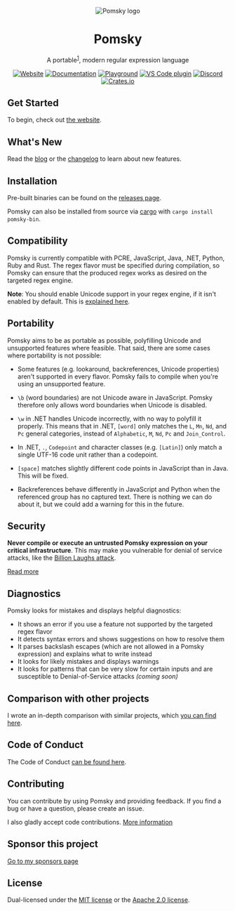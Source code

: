 <div align="center">

![Pomsky logo](https://raw.githubusercontent.com/pomsky-lang/pomsky/main/assets/logo.svg)

# Pomsky

A portable<sup><a href="#portability">1</a></sup>, modern regular expression language

[![Website][web-badge]][web-link] [![Documentation][doc-badge]][doc-link] [![Playground][playground-badge]][playground-link] [![VS Code plugin][vscode-badge]][vscode-link] [![Discord][discord-badge]][discord-link] [![Crates.io][crates-badge]][crates-link]

</div>

[web-badge]: https://img.shields.io/badge/website-%23e70?style=for-the-badge&logo=esri
[web-link]: https://pomsky-lang.org
[doc-badge]: https://img.shields.io/badge/documentation-%23b90?style=for-the-badge&logo=read.cv
[doc-link]: https://pomsky-lang.org/docs/get-started/introduction/
[playground-badge]: https://img.shields.io/badge/Playground-%232a2?style=for-the-badge&logo=asciinema
[playground-link]: https://playground.pomsky-lang.org
[vscode-badge]: https://img.shields.io/badge/VS%20Code%20plugin-blue?style=for-the-badge&logo=visualstudiocode
[vscode-link]: https://marketplace.visualstudio.com/items?itemName=pomsky-lang.pomsky-vscode
[discord-badge]: https://img.shields.io/badge/discord-%2355d?style=for-the-badge&logo=discord&logoColor=%23fff
[discord-link]: https://discord.gg/uwap2uxMFp
[crates-badge]: https://img.shields.io/crates/v/pomsky-bin?style=for-the-badge&color=red
[crates-link]: https://crates.io/crates/pomsky-bin
[test-badge]: https://github.com/pomsky-lang/pomsky/actions/workflows/test.yml/badge.svg
[test-link]: https://github.com/pomsky-lang/pomsky/actions/workflows/test.yml
[coverage-badge]: https://coveralls.io/repos/github/pomsky-lang/pomsky/badge.svg?branch=main
[coverage-link]: https://coveralls.io/github/pomsky-lang/pomsky?branch=main

## Get Started

To begin, check out [the website][web-link].

## What's New

Read the [blog](https://pomsky-lang.org/blog/) or the [changelog](./CHANGELOG.md) to learn about new features.

## Installation

Pre-built binaries can be found on the [releases page](https://github.com/pomsky-lang/pomsky/releases).

Pomsky can also be installed from source via [cargo](https://doc.rust-lang.org/cargo/getting-started/installation.html) with `cargo install pomsky-bin`.

## Compatibility

Pomsky is currently compatible with PCRE, JavaScript, Java, .NET, Python, Ruby and Rust. The regex
flavor must be specified during compilation, so Pomsky can ensure that the produced regex works as
desired on the targeted regex engine.

**Note**: You should enable Unicode support in your regex engine, if it isn't enabled by default.
This is [explained here][enable-unicode].

## Portability

Pomsky aims to be as portable as possible, polyfilling Unicode and unsupported features where feasible. That said, there are some cases where portability is not possible:

- Some features (e.g. lookaround, backreferences, Unicode properties) aren't supported in every flavor. Pomsky fails to compile when you're using an unsupported feature.

- `\b` (word boundaries) are not Unicode aware in JavaScript. Pomsky therefore only allows word boundaries when Unicode is disabled.

- `\w` in .NET handles Unicode incorrectly, with no way to polyfill it properly. This means that in .NET, `[word]` only matches the `L`, `Mn`, `Nd`, and `Pc` general categories, instead of `Alphabetic`, `M`, `Nd`, `Pc` and `Join_Control`.

- In .NET, `.`, `Codepoint` and character classes (e.g. `[Latin]`) only match a single UTF-16 code unit rather than a codepoint.

- `[space]` matches slightly different code points in JavaScript than in Java. This will be fixed.

- Backreferences behave differently in JavaScript and Python when the referenced group has no captured text. There is nothing we can do about it, but we could add a warning for this in the future.

## Security

**Never compile or execute an untrusted Pomsky expression on your critical infrastructure**.
This may make you vulnerable for denial of service attacks, like the
[Billion Laughs attack][billion-lols].

[Read more][security]

## Diagnostics

Pomsky looks for mistakes and displays helpful diagnostics:

- It shows an error if you use a feature not supported by the targeted regex flavor
- It detects syntax errors and shows suggestions on how to resolve them
- It parses backslash escapes (which are not allowed in a Pomsky expression) and explains what to
  write instead
- It looks for likely mistakes and displays warnings
- It looks for patterns that can be very slow for certain inputs and are susceptible to
  Denial-of-Service attacks _(coming soon)_

## Comparison with other projects

I wrote an in-depth comparison with similar projects, which [you can find here][comparison].

## Code of Conduct

The Code of Conduct [can be found here](./CODE_OF_CONDUCT.md).

## Contributing

You can contribute by using Pomsky and providing feedback. If you find a bug or have a question,
please create an issue.

I also gladly accept code contributions. [More information](./CONTRIBUTING.md)

## Sponsor this project

[Go to my sponsors page](https://github.com/sponsors/Aloso/)

## License

Dual-licensed under the [MIT license][mit-license] or the [Apache 2.0 license][apache-2-license].

[book]: https://pomsky-lang.org/docs/get-started/introduction/
[enable-unicode]: https://pomsky-lang.org/docs/get-started/enable-unicode/
[billion-lols]: https://en.wikipedia.org/wiki/Billion_laughs_attack
[security]: https://pomsky-lang.org/docs/reference/security/
[comparison]: https://pomsky-lang.org/docs/reference/comparison/
[mit-license]: https://opensource.org/licenses/MIT
[apache-2-license]: https://opensource.org/licenses/Apache-2.0
